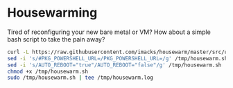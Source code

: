 Housewarming
============
Tired of reconfiguring your new bare metal or VM? How about a simple bash script to take the pain away?

```bash
curl -L https://raw.githubusercontent.com/imacks/housewarm/master/src/ubuntu-18.04.sh -o /tmp/housewarm.sh
sed -i 's/#PKG_POWERSHELL_URL=/PKG_POWERSHELL_URL=/g' /tmp/housewarm.sh
sed -i 's/AUTO_REBOOT="true"/AUTO_REBOOT="false"/g' /tmp/housewarm.sh
chmod +x /tmp/housewarm.sh
sudo /tmp/housewarm.sh | tee /tmp/housewarm.log
```
